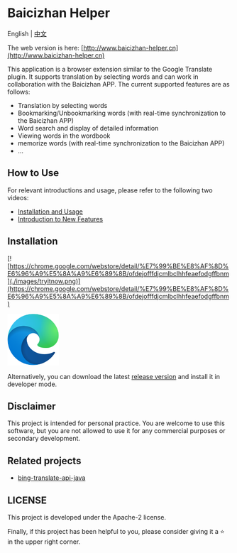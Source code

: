 # Baicizhan Helper  
English | [中文](./README-zh.md)

The web version is here: [http://www.baicizhan-helper.cn](http://www.baicizhan-helper.cn)

This application is a browser extension similar to the Google Translate plugin. It supports translation by selecting words and can work in collaboration with the Baicizhan APP. The current supported features are as follows:
- Translation by selecting words
- Bookmarking/Unbookmarking words (with real-time synchronization to the Baicizhan APP)
- Word search and display of detailed information
- Viewing words in the wordbook
- memorize words (with real-time synchronization to the Baicizhan APP)
- ...

## How to Use
For relevant introductions and usage, please refer to the following two videos:
- [Installation and Usage](https://www.bilibili.com/video/BV1QG411P7Es/)
- [Introduction to New Features](https://www.bilibili.com/video/BV1zj411Z7LM/)

## Installation
[![https://chrome.google.com/webstore/detail/%E7%99%BE%E8%AF%8D%E6%96%A9%E5%8A%A9%E6%89%8B/ofdejofffdjcmlbclhhfeaefodgffbnm](./images/tryitnow.png)](https://chrome.google.com/webstore/detail/%E7%99%BE%E8%AF%8D%E6%96%A9%E5%8A%A9%E6%89%8B/ofdejofffdjcmlbclhhfeaefodgffbnm)

<a href="https://microsoftedge.microsoft.com/addons/detail/%E7%99%BE%E8%AF%8D%E6%96%A9%E5%8A%A9%E6%89%8B/ibfhkheckdidljgkaigigmempdpkjjpb">
<img src="./images/edge-logo.png" height="116"/>
</a>

Alternatively, you can download the latest [release version](https://github.com/marmot-z/baicizhan-helper/releases/latest) and install it in developer mode.

## Disclaimer
This project is intended for personal practice. You are welcome to use this software, but you are not allowed to use it for any commercial purposes or secondary development.

## Related projects
- [bing-translate-api-java](https://github.com/marmot-z/bing-translate-api-java)

## LICENSE
This project is developed under the Apache-2 license.

Finally, if this project has been helpful to you, please consider giving it a ⭐ in the upper right corner.
